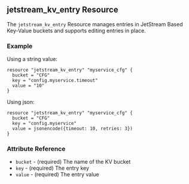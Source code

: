 ## jetstream_kv_entry Resource

The `jetstream_kv_entry` Resource manages entries in JetStream Based Key-Value buckets and supports editing entries in place.

### Example

Using a string value:

```hcl
resource "jetstream_kv_entry" "myservice_cfg" {
  bucket = "CFG"
  key = "config.myservice.timeout"
  value = "10"
}
```

Using json:

```hcl
resource "jetstream_kv_entry" "myservice_cfg" {
  bucket = "CFG"
  key = "config.myservice"
  value = jsonencode({timeout: 10, retries: 3})
}
```

### Attribute Reference

 * `bucket` - (required) The name of the KV bucket
 * `key` - (required) The entry key
 * `value` - (required) The entry value
